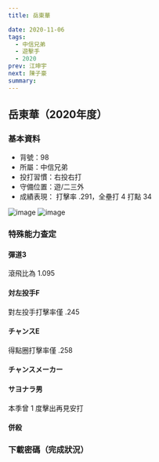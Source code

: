 ```yaml
---
title: 岳東華

date: 2020-11-06
tags:
  - 中信兄弟
  - 遊擊手
  - 2020
prev: 江坤宇
next: 陳子豪
summary: 
---
```


## 岳東華（2020年度）

### 基本資料

- 背號：98
- 所屬：中信兄弟
- 投打習慣：右投右打
- 守備位置：遊/二三外
- 成績表現： 打擊率 .291，全壘打 4 打點 34

![image](https://i.imgur.com/TvukVnq.jpg)
![image](https://i.imgur.com/dpYSn21.jpg)

### 特殊能力查定

#### 彈道3

滾飛比為 1.095

#### 対左投手F

對左投手打擊率僅 .245

#### チャンスE

得點圈打擊率僅 .258

#### チャンスメーカー

#### サヨナラ男

本季曾 1 度擊出再見安打

#### 併殺

### 下載密碼（完成狀況）

